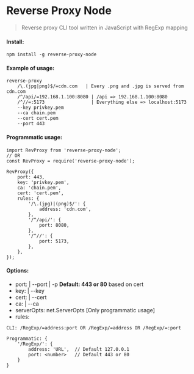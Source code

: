 # Reverse Proxy Node

>Reverse proxy CLI tool written in JavaScript with RegExp mapping


#### Install:
`npm install -g reverse-proxy-node`

#### Example of usage:
```
reverse-proxy 
    /\.(jpg|png)$/=cdn.com   | Every .png and .jpg is served from cdn.com
    /^/api/=192.168.1.100:8080 | /api => 192.168.1.100:8080
    /^//=:5173                 | Everything else => localhost:5173
    --key privkey.pem 
    --ca chain.pem 
    --cert cert.pem
    --port 443
```

#### Programmatic usage:
```
import RevProxy from 'reverse-proxy-node';
// OR
const RevProxy = require('reverse-proxy-node');

RevProxy({
	port: 443,
	key: 'privkey.pem',
	ca: 'chain.pem',
	cert: 'cert.pem',
	rules: {
	    '/\.(jpg)|(png)$/': {
	        address: 'cdn.com',
	    },
		'/^/api/': {
			port: 8080,
		},
		'/^//': {
			port: 5173,
		},
	},
});
```

#### Options:
- port: <number> | --port <number> | -p <number> **Default: 443 or 80** based on cert
- key: <path> | --key <path>
- cert: <path> | --cert <path>
- ca: <path> | --ca <path>
- serverOpts: net.ServerOpts [Only programmatic usage]
- rules:
```
CLI: /RegExp/=address:port OR /RegExp/=address OR /RegExp/=:port

Programmatic: {
    '/RegExp/': {
        address: 'URL',  // Default 127.0.0.1
        port: <number>   // Default 443 or 80
    }
}
```
